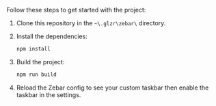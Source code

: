 Follow these steps to get started with the project:

1. Clone this repository in the `~\.glzr\zebar\` directory.

2. Install the dependencies:
    ```bash
    npm install
    ```
3. Build the project:
    ```bash
    npm run build
    ```
4. Reload the Zebar config to see your custom taskbar then enable the taskbar in the settings.
